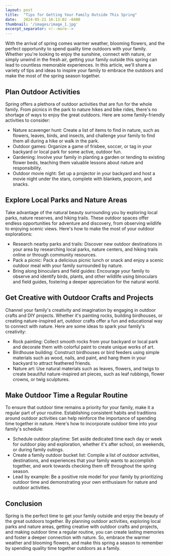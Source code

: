 ```yaml
---
layout: post
title:  "Tips for Getting Your Family Outside This Spring"
date:   2024-05-21 16:13:02 -0400
thumbnail: '/images/image_1.jpg'
excerpt_separator: <!--more-->
---
```

With the arrival of spring comes warmer weather, blooming flowers, and the perfect opportunity to spend quality time outdoors with your family. <!--more-->Whether you're looking to enjoy the sunshine, connect with nature, or simply unwind in the fresh air, getting your family outside this spring can lead to countless memorable experiences. In this article, we'll share a variety of tips and ideas to inspire your family to embrace the outdoors and make the most of the spring season together.

## Plan Outdoor Activities
Spring offers a plethora of outdoor activities that are fun for the whole family. From picnics in the park to nature hikes and bike rides, there's no shortage of ways to enjoy the great outdoors. Here are some family-friendly activities to consider:
* Nature scavenger hunt: Create a list of items to find in nature, such as flowers, leaves, birds, and insects, and challenge your family to find them all during a hike or walk in the park.
* Outdoor games: Organize a game of frisbee, soccer, or tag in your backyard or local park for some active, outdoor fun.
* Gardening: Involve your family in planting a garden or tending to existing flower beds, teaching them valuable lessons about nature and responsibility.
* Outdoor movie night: Set up a projector in your backyard and host a movie night under the stars, complete with blankets, popcorn, and snacks.

## Explore Local Parks and Nature Areas
Take advantage of the natural beauty surrounding you by exploring local parks, nature reserves, and hiking trails. These outdoor spaces offer endless opportunities for adventure and discovery, from observing wildlife to enjoying scenic views. Here's how to make the most of your outdoor explorations:
* Research nearby parks and trails: Discover new outdoor destinations in your area by researching local parks, nature centers, and hiking trails online or through community resources.
* Pack a picnic: Pack a delicious picnic lunch or snack and enjoy a scenic outdoor meal with your family surrounded by nature.
* Bring along binoculars and field guides: Encourage your family to observe and identify birds, plants, and other wildlife using binoculars and field guides, fostering a deeper appreciation for the natural world.

## Get Creative with Outdoor Crafts and Projects
Channel your family's creativity and imagination by engaging in outdoor crafts and DIY projects. Whether it's painting rocks, building birdhouses, or creating nature-inspired art, outdoor crafts offer a fun and educational way to connect with nature. Here are some ideas to spark your family's creativity:
* Rock painting: Collect smooth rocks from your backyard or local park and decorate them with colorful paint to create unique works of art.
* Birdhouse building: Construct birdhouses or bird feeders using simple materials such as wood, nails, and paint, and hang them in your backyard to attract feathered friends.
* Nature art: Use natural materials such as leaves, flowers, and twigs to create beautiful nature-inspired art pieces, such as leaf rubbings, flower crowns, or twig sculptures.

## Make Outdoor Time a Regular Routine
To ensure that outdoor time remains a priority for your family, make it a regular part of your routine. Establishing consistent habits and traditions around outdoor activities can help reinforce the importance of spending time together in nature. Here's how to incorporate outdoor time into your family's schedule:
* Schedule outdoor playtime: Set aside dedicated time each day or week for outdoor play and exploration, whether it's after school, on weekends, or during family outings.
* Create a family outdoor bucket list: Compile a list of outdoor activities, destinations, and experiences that your family wants to accomplish together, and work towards checking them off throughout the spring season.
* Lead by example: Be a positive role model for your family by prioritizing outdoor time and demonstrating your own enthusiasm for nature and outdoor activities.

## Conclusion
Spring is the perfect time to get your family outside and enjoy the beauty of the great outdoors together. By planning outdoor activities, exploring local parks and nature areas, getting creative with outdoor crafts and projects, and making outdoor time a regular routine, you can create lasting memories and foster a deeper connection with nature. So, embrace the warmer weather and blooming flowers, and make this spring a season to remember by spending quality time together outdoors as a family.
